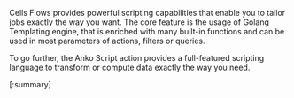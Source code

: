 Cells Flows provides powerful scripting capabilities that enable you to tailor jobs exactly the way you want. The core feature is the usage of Golang Templating engine, that is enriched with many built-in functions and can be used in most parameters of actions, filters or queries. 

To go further, the Anko Script action provides a full-featured scripting language to transform or compute data exactly the way you need. 

[:summary]